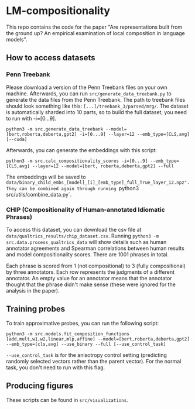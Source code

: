 # LM-compositionality

This repo contains the code for the paper "Are representations built from the ground up? An empirical examination of local composition in language models". 

## How to access datasets

### Penn Treebank

Please download a version of the Penn Treebank files on your own machine. Afterwards, you can run `src/generate_data_treebank.py` to generate the data files from the Penn Treebank.
The path to treebank files should look something like this: `[...]/treebank_3/parsed/mrg/`. The dataset is automatically sharded into 10 parts, so to build the full dataset, you need to run with -i=[0...9].

`python3 -m src.generate_data_treebank --model=[bert,roberta,deberta,gpt2] -i=[0...9] --layer=12 --emb_type=[CLS,avg] [--cuda]`

Afterwards, you can generate the embeddings with this script: 

`python3 -m src.calc_compositionality_scores -i=[0...9] --emb_type=[CLS,avg] --layer=12 --model=[bert, roberta,deberta,gpt2] --full`

The embeddings will be saved to `data/binary_child_embs_[model]_[i]_[emb_type]_full_True_layer_12.npz". They can be combined again through running `python3 src/utils/combine_data.py`.

### CHIP (Compositionality of Human-annotated Idiomatic Phrases)

To access this dataset, you can download the csv file at `data/qualtrics_results/chip_dataset.csv`. Running `python3 -m src.data.process_qualtrics_data` will show details such as human annotator agreements and Spearman correlations between human results
and model compositionality scores. There are 1001 phrases in total.

Each phrase is scored from 1 (not compositional) to 3 (fully compositional) by three annotators. Each row represents the judgments of a different annotator.
An empty value for an annotator means that the annotator thought that the phrase didn't make sense (these were ignored for the analysis in the paper).

## Training probes

To train approximative probes, you can run the following script:

`python3 -m src.models.fit_composition_functions [add,mult,w1,w2,linear,mlp,affine] --model=[bert,roberta,deberta,gpt2] --emb_type=[cls,avg] --use_binary --full [--use_control_task]`

`--use_control_task` is for the anisotropy control setting (predicting randomly selected vectors rather than the parent vector). For the normal task, you don't need to run with this flag.


## Producing figures

These scripts can be found in `src/visualizations`.
